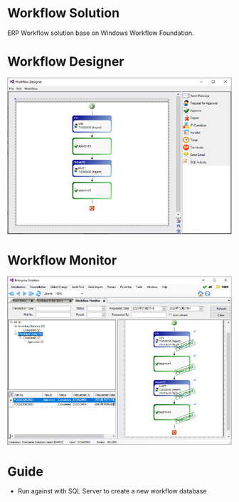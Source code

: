 # Workflow Solution
ERP Workflow solution base on Windows Workflow Foundation.

# Workflow Designer
![Workflow Designer](https://github.com/EnterpriseSolution/Workflow/blob/master/Workflow%20Designer.jpg)

# Workflow Monitor
![Workflow Monitor](https://github.com/EnterpriseSolution/Workflow/blob/master/Workflow%20Monitor.jpg)

# Guide
- Run against with SQL Server to create a new workflow database
